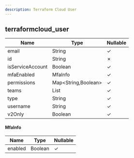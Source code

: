 ```yaml
---
description: Terraform Cloud User
---
```

terraformcloud_user
-------------------

| **Name**         | **Type**            | **Nullable** |
| ---------------- | ------------------- | ------------ |
| email            | String              | &check;      |
| id               | String              | &cross;      |
| isServiceAccount | Boolean             | &check;      |
| mfaEnabled       | MfaInfo             | &check;      |
| permissions      | Map<String,Boolean> | &check;      |
| teams            | List<String>        | &check;      |
| type             | String              | &check;      |
| username         | String              | &check;      |
| v2Only           | Boolean             | &check;      |

#### MfaInfo
| **Name** | **Type** | **Nullable** |
| -------- | -------- | ------------ |
| enabled  | Boolean  | &check;      |

